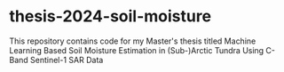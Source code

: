 # thesis-2024-soil-moisture
This repository contains code for my Master's thesis titled Machine Learning Based Soil Moisture Estimation in (Sub-)Arctic Tundra Using C-Band Sentinel-1 SAR Data
